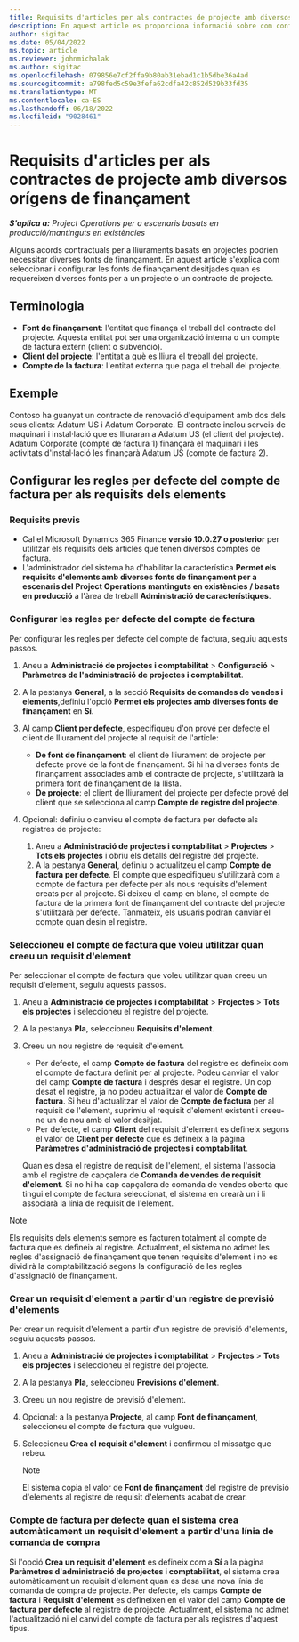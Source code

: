```yaml
---
title: Requisits d'articles per als contractes de projecte amb diversos orígens de finançament
description: En aquest article es proporciona informació sobre com configurar i utilitzar els requisits dels articles amb diverses fonts de finançament.
author: sigitac
ms.date: 05/04/2022
ms.topic: article
ms.reviewer: johnmichalak
ms.author: sigitac
ms.openlocfilehash: 079856e7cf2ffa9b80ab31ebad1c1b5dbe36a4ad
ms.sourcegitcommit: a798fed5c59e3fefa62cdfa42c852d529b33fd35
ms.translationtype: MT
ms.contentlocale: ca-ES
ms.lasthandoff: 06/18/2022
ms.locfileid: "9028461"
---
```

# <a name="item-requirements-for-project-contracts-with-multiple-funding-sources"></a>Requisits d'articles per als contractes de projecte amb diversos orígens de finançament

_**S'aplica a:** Project Operations per a escenaris basats en producció/mantinguts en existències_

Alguns acords contractuals per a lliuraments basats en projectes podrien necessitar diverses fonts de finançament. En aquest article s'explica com seleccionar i configurar les fonts de finançament desitjades quan es requereixen diverses fonts per a un projecte o un contracte de projecte.

## <a name="terminology"></a>Terminologia

- **Font de finançament**: l'entitat que finança el treball del contracte del projecte. Aquesta entitat pot ser una organització interna o un compte de factura extern (client o subvenció).
- **Client del projecte**: l'entitat a què es lliura el treball del projecte.
- **Compte de la factura**: l'entitat externa que paga el treball del projecte.

## <a name="example"></a>Exemple

Contoso ha guanyat un contracte de renovació d'equipament amb dos dels seus clients: Adatum US i Adatum Corporate. El contracte inclou serveis de maquinari i instal·lació que es lliuraran a Adatum US (el client del projecte). Adatum Corporate (compte de factura 1) finançarà el maquinari i les activitats d'instal·lació les finançarà Adatum US (compte de factura 2).

## <a name="set-up-invoice-account-defaulting-rules-for-item-requirements"></a>Configurar les regles per defecte del compte de factura per als requisits dels elements

### <a name="prerequisites"></a>Requisits previs

- Cal el Microsoft Dynamics 365 Finance **versió 10.0.27 o posterior** per utilitzar els requisits dels articles que tenen diversos comptes de factura.
- L'administrador del sistema ha d'habilitar la característica **Permet els requisits d'elements amb diverses fonts de finançament per a escenaris del Project Operations mantinguts en existències / basats en producció** a l'àrea de treball **Administració de característiques**.

### <a name="set-up-the-invoice-account-defaulting-rules"></a>Configurar les regles per defecte del compte de factura

Per configurar les regles per defecte del compte de factura, seguiu aquests passos.

1. Aneu a **Administració de projectes i comptabilitat** \> **Configuració** \> **Paràmetres de l'administració de projectes i comptabilitat**.
1. A la pestanya **General**, a la secció **Requisits de comandes de vendes i elements**,definiu l'opció **Permet els projectes amb diverses fonts de finançament** en **Sí**.
1. Al camp **Client per defecte**, especifiqueu d'on prové per defecte el client de lliurament del projecte al requisit de l'article:

    - **De font de finançament**: el client de lliurament de projecte per defecte prové de la font de finançament. Si hi ha diverses fonts de finançament associades amb el contracte de projecte, s'utilitzarà la primera font de finançament de la llista.
    - **De projecte**: el client de lliurament del projecte per defecte prové del client que se selecciona al camp **Compte de registre del projecte**.

1. Opcional: definiu o canvieu el compte de factura per defecte als registres de projecte:

    1. Aneu a **Administració de projectes i comptabilitat** \> **Projectes** \> **Tots els projectes** i obriu els detalls del registre del projecte.
    2. A la pestanya **General**, definiu o actualitzeu el camp **Compte de factura per defecte**. El compte que especifiqueu s'utilitzarà com a compte de factura per defecte per als nous requisits d'element creats per al projecte. Si deixeu el camp en blanc, el compte de factura de la primera font de finançament del contracte del projecte s'utilitzarà per defecte. Tanmateix, els usuaris podran canviar el compte quan desin el registre.

### <a name="select-the-invoice-account-to-use-when-you-create-an-item-requirement"></a>Seleccioneu el compte de factura que voleu utilitzar quan creeu un requisit d'element

Per seleccionar el compte de factura que voleu utilitzar quan creeu un requisit d'element, seguiu aquests passos.

1. Aneu a **Administració de projectes i comptabilitat** \> **Projectes** \> **Tots els projectes** i seleccioneu el registre del projecte.
1. A la pestanya **Pla**, seleccioneu **Requisits d'element**.
1. Creeu un nou registre de requisit d'element.

    - Per defecte, el camp **Compte de factura** del registre es defineix com el compte de factura definit per al projecte. Podeu canviar el valor del camp **Compte de factura** i després desar el registre. Un cop desat el registre, ja no podeu actualitzar el valor de **Compte de factura**. Si heu d'actualitzar el valor de **Compte de factura** per al requisit de l'element, suprimiu el requisit d'element existent i creeu-ne un de nou amb el valor desitjat.
    - Per defecte, el camp **Client** del requisit d'element es defineix segons el valor de **Client per defecte** que es defineix a la pàgina **Paràmetres d'administració de projectes i comptabilitat**.

    Quan es desa el registre de requisit de l'element, el sistema l'associa amb el registre de capçalera de **Comanda de vendes de requisit d'element**. Si no hi ha cap capçalera de comanda de vendes oberta que tingui el compte de factura seleccionat, el sistema en crearà un i li associarà la línia de requisit de l'element.

> [!NOTE]
> Els requisits dels elements sempre es facturen totalment al compte de factura que es defineix al registre. Actualment, el sistema no admet les regles d'assignació de finançament que tenen requisits d'element i no es dividirà la comptabilització segons la configuració de les regles d'assignació de finançament.

### <a name="create-an-item-requirement-from-an-item-forecast-record"></a>Crear un requisit d'element a partir d'un registre de previsió d'elements

Per crear un requisit d'element a partir d'un registre de previsió d'elements, seguiu aquests passos.

1. Aneu a **Administració de projectes i comptabilitat** \> **Projectes** \> **Tots els projectes** i seleccioneu el registre del projecte.
1. A la pestanya **Pla**, seleccioneu **Previsions d'element**.
1. Creeu un nou registre de previsió d'element.
1. Opcional: a la pestanya **Projecte**, al camp **Font de finançament**, seleccioneu el compte de factura que vulgueu.
1. Seleccioneu **Crea el requisit d'element** i confirmeu el missatge que rebeu.

    > [!NOTE]
    > El sistema copia el valor de **Font de finançament** del registre de previsió d'elements al registre de requisit d'elements acabat de crear.

### <a name="default-invoice-account-when-the-system-automatically-creates-an-item-requirement-from-a-purchase-order-line"></a>Compte de factura per defecte quan el sistema crea automàticament un requisit d'element a partir d'una línia de comanda de compra

Si l'opció **Crea un requisit d'element** es defineix com a **Sí** a la pàgina **Paràmetres d'administració de projectes i comptabilitat**, el sistema crea automàticament un requisit d'element quan es desa una nova línia de comanda de compra de projecte. Per defecte, els camps **Compte de factura** i **Requisit d'element** es defineixen en el valor del camp **Compte de factura per defecte** al registre de projecte. Actualment, el sistema no admet l'actualització ni el canvi del compte de factura per als registres d'aquest tipus.
